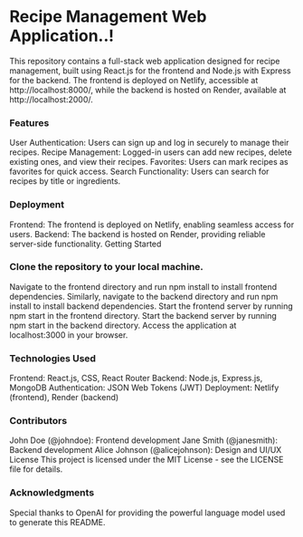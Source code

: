 
<h1>Recipe Management Web Application..!</h1>
This repository contains a full-stack web application designed for recipe management, built using React.js for the frontend and Node.js with Express for the backend. The frontend is deployed on Netlify, accessible at http://localhost:8000/, while the backend is hosted on Render, available at http://localhost:2000/.

<h3>Features</h3>
User Authentication: Users can sign up and log in securely to manage their recipes.
Recipe Management: Logged-in users can add new recipes, delete existing ones, and view their recipes.
Favorites: Users can mark recipes as favorites for quick access.
Search Functionality: Users can search for recipes by title or ingredients.

<h3>Deployment</h3>
Frontend: The frontend is deployed on Netlify, enabling seamless access for users.
Backend: The backend is hosted on Render, providing reliable server-side functionality.
Getting Started

<h3>Clone the repository to your local machine.</h3>
Navigate to the frontend directory and run npm install to install frontend dependencies.
Similarly, navigate to the backend directory and run npm install to install backend dependencies.
Start the frontend server by running npm start in the frontend directory.
Start the backend server by running npm start in the backend directory.
Access the application at localhost:3000 in your browser.

<h3>Technologies Used</h3>
Frontend: React.js, CSS, React Router
Backend: Node.js, Express.js, MongoDB
Authentication: JSON Web Tokens (JWT)
Deployment: Netlify (frontend), Render (backend)

<h3>Contributors</h3>
John Doe (@johndoe): Frontend development
Jane Smith (@janesmith): Backend development
Alice Johnson (@alicejohnson): Design and UI/UX
License
This project is licensed under the MIT License - see the LICENSE file for details.

<h3>Acknowledgments</h3>
Special thanks to OpenAI for providing the powerful language model used to generate this README.






